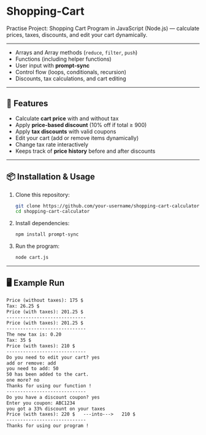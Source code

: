 # Shopping-Cart
Practise Project:  Shopping Cart Program in JavaScript (Node.js) — calculate prices, taxes, discounts, and edit your cart dynamically.

---

- Arrays and Array methods (`reduce`, `filter`, `push`)
- Functions (including helper functions)
- User input with **prompt-sync**
- Control flow (loops, conditionals, recursion)
- Discounts, tax calculations, and cart editing

---

## 🚀 Features
- Calculate **cart price** with and without tax
- Apply **price-based discount** (10% off if total ≥ 900)
- Apply **tax discounts** with valid coupons
- Edit your cart (add or remove items dynamically)
- Change tax rate interactively
- Keeps track of **price history** before and after discounts

---

## 📦 Installation & Usage
1. Clone this repository:
   ```bash
   git clone https://github.com/your-username/shopping-cart-calculator.git
   cd shopping-cart-calculator

2. Install dependencies:
   ```bash
   npm install prompt-sync

3. Run the program:
   ```bash
   node cart.js

---

## 🖥️ Example Run

  ```Markdown
  Price (without taxes): 175 $
  Tax: 26.25 $
  Price (with taxes): 201.25 $
  -----------------------------
  Price (with taxes): 201.25 $
  -----------------------------
  The new tax is: 0.20
  Tax: 35 $
  Price (with taxes): 210 $
  -----------------------------
  Do you need to edit your cart? yes
  add or remove: add
  you need to add: 50
  50 has been added to the cart.
  one more? no
  Thanks for using our function !
  -----------------------------
  Do you have a discount coupon? yes
  Enter you coupon: ABC1234
  you got a 33% discount on your taxes
  Price (with taxes): 220 $   ---into--->   210 $
  -----------------------------
  Thanks for using our program !
